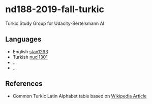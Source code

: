 # nd188-2019-fall-turkic
Turkic Study Group for Udacity-Bertelsmann AI

## Languages
- English [stan1293](https://glottolog.org/resource/languoid/id/stan1293)
- Turkish [nucl1301](https://glottolog.org/resource/languoid/id/nucl1301)
- ...
- ...

## References
- Common Turkic Latin Alphabet table based on [Wikipedia Article](https://en.wikipedia.org/wiki/Common_Turkic_Alphabet)
